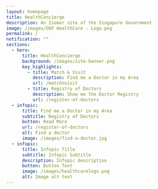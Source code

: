 ```yaml
---
layout: homepage
title: HealthConcierge
description: An Isomer site of the Singapore Government
image: /images/OGP HealthCare - Logo.png
permalink: /
notification: ""
sections:
  - hero:
      title: HealthConcierge
      background: /images/site-banner.png
      key_highlights:
        - title: Match & Visit
          description: Find me a Doctor in my Area
          url: /matchnvisit
        - title: Registry of Doctors
          description: Show me the Doctor Registry
          url: /register-of-doctors
  - infopic:
      title: Find me a Doctor in my Area
      subtitle: Registry of Doctors
      button: Read More
      url: /register-of-doctors
      alt: Find a doctor
      image: /images/find-a-doctor.jpg
  - infopic:
      title: Infopic Title
      subtitle: Infopic Subtitle
      description: Infopic description
      button: Button Text
      image: /images/healthcarelogo.png
      alt: Image alt text
---
```

